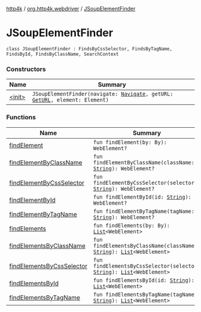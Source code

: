 [http4k](../../index.md) / [org.http4k.webdriver](../index.md) / [JSoupElementFinder](./index.md)

# JSoupElementFinder

`class JSoupElementFinder : FindsByCssSelector, FindsByTagName, FindsById, FindsByClassName, SearchContext`

### Constructors

| Name | Summary |
|---|---|
| [&lt;init&gt;](-init-.md) | `JSoupElementFinder(navigate: `[`Navigate`](../-navigate.md)`, getURL: `[`GetURL`](../-get-u-r-l.md)`, element: Element)` |

### Functions

| Name | Summary |
|---|---|
| [findElement](find-element.md) | `fun findElement(by: By): WebElement?` |
| [findElementByClassName](find-element-by-class-name.md) | `fun findElementByClassName(className: `[`String`](https://kotlinlang.org/api/latest/jvm/stdlib/kotlin/-string/index.html)`): WebElement?` |
| [findElementByCssSelector](find-element-by-css-selector.md) | `fun findElementByCssSelector(selector: `[`String`](https://kotlinlang.org/api/latest/jvm/stdlib/kotlin/-string/index.html)`): WebElement?` |
| [findElementById](find-element-by-id.md) | `fun findElementById(id: `[`String`](https://kotlinlang.org/api/latest/jvm/stdlib/kotlin/-string/index.html)`): WebElement?` |
| [findElementByTagName](find-element-by-tag-name.md) | `fun findElementByTagName(tagName: `[`String`](https://kotlinlang.org/api/latest/jvm/stdlib/kotlin/-string/index.html)`): WebElement?` |
| [findElements](find-elements.md) | `fun findElements(by: By): `[`List`](https://kotlinlang.org/api/latest/jvm/stdlib/kotlin.collections/-list/index.html)`<WebElement>` |
| [findElementsByClassName](find-elements-by-class-name.md) | `fun findElementsByClassName(className: `[`String`](https://kotlinlang.org/api/latest/jvm/stdlib/kotlin/-string/index.html)`): `[`List`](https://kotlinlang.org/api/latest/jvm/stdlib/kotlin.collections/-list/index.html)`<WebElement>` |
| [findElementsByCssSelector](find-elements-by-css-selector.md) | `fun findElementsByCssSelector(selector: `[`String`](https://kotlinlang.org/api/latest/jvm/stdlib/kotlin/-string/index.html)`): `[`List`](https://kotlinlang.org/api/latest/jvm/stdlib/kotlin.collections/-list/index.html)`<WebElement>` |
| [findElementsById](find-elements-by-id.md) | `fun findElementsById(id: `[`String`](https://kotlinlang.org/api/latest/jvm/stdlib/kotlin/-string/index.html)`): `[`List`](https://kotlinlang.org/api/latest/jvm/stdlib/kotlin.collections/-list/index.html)`<WebElement>` |
| [findElementsByTagName](find-elements-by-tag-name.md) | `fun findElementsByTagName(tagName: `[`String`](https://kotlinlang.org/api/latest/jvm/stdlib/kotlin/-string/index.html)`): `[`List`](https://kotlinlang.org/api/latest/jvm/stdlib/kotlin.collections/-list/index.html)`<WebElement>` |
